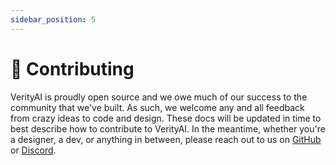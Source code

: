 ```yaml
---
sidebar_position: 5
---
```


# 🤝 Contributing
VerityAI is proudly open source and we owe much of our success to the community that we've built.
As such, we welcome any and all feedback from crazy ideas to code and design.
These docs will be updated in time to best describe how to contribute to VerityAI.
In the meantime, whether you're a designer, a dev, or anything in between, please reach out to us on [GitHub](https://github.com/reworkd/AgentGPT) or [Discord](https://discord.gg/jdSBAnmdnY).
